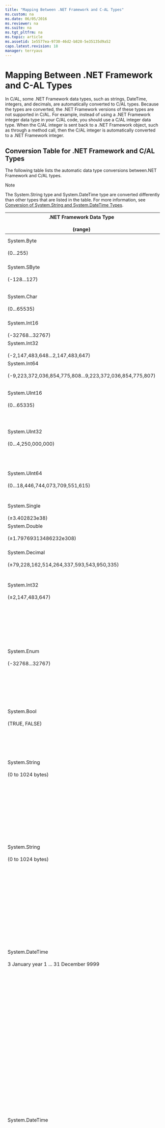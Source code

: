 ```yaml
---
title: "Mapping Between .NET Framework and C-AL Types"
ms.custom: na
ms.date: 06/05/2016
ms.reviewer: na
ms.suite: na
ms.tgt_pltfrm: na
ms.topic: article
ms.assetid: 1e5577ea-9730-46d2-b828-5e35135d9a52
caps.latest.revision: 18
manager: terryaus
---
```

# Mapping Between .NET Framework and C-AL Types
In C\/AL, some .NET Framework data types, such as strings, DateTime, integers, and decimals, are automatically converted to C\/AL types. Because the types are converted, the .NET Framework versions of these types are not supported in C\/AL. For example, instead of using a .NET Framework integer data type in your C\/AL code, you should use a C\/AL integer data type. When the C\/AL integer is sent back to a .NET Framework object, such as through a method call, then the C\/AL integer is automatically converted to a .NET Framework integer.  
  
## Conversion Table for .NET Framework and C\/AL Types  
 The following table lists the automatic data type conversions between.NET Framework and C\/AL types.  
  
> [!NOTE]  
>  The System.String type and System.DateTime type are converted differently than other types that are listed in the table. For more information, see [Conversion of System.String and System.DateTime Types](#ConversionStringDate).  
  
|.NET Framework Data Type<br /><br /> \(range\)|C\/AL Data Type<br /><br /> \(range\)|Comments|  
|--------------------------------------------|-----------------------------------|--------------|  
|System.Byte<br /><br /> \(0...255\)|Byte<br /><br /> \(0...255\)|Single unsigned byte that represents a value from 0...255.|  
|System.SByte<br /><br /> \(\-128...127\)|Integer<br /><br /> \(\-128...127\)|Single signed byte that represents a value from \-128...127.|  
|System.Char<br /><br /> \(0...65535\)|Char<br /><br /> \(0...65535\)|Unicode character that is represented internally as a 16\-bit unsigned integer.|  
|System.Int16<br /><br /> \(\-32768...32767\)|Integer<br /><br /> \(±2,147,483,647\)||  
|System.Int32<br /><br /> \(\-2,147,483,648...2,147,483,647\)|Integer<br /><br /> \(±2,147,483,647\)||  
|System.Int64<br /><br /> \(\-9,223,372,036,854,775,808...9,223,372,036,854,775,807\)|BigInteger<br /><br /> \(±9,223,372,036,854,775,807\)||  
|System.UInt16<br /><br /> \(0...65335\)|Integer<br /><br /> \(±2,147,483,647\)|[!INCLUDE[navnow](includes/navnow_md.md)] does not have a corresponding type, but values can be stored in an integer.|  
|System.UInt32<br /><br /> \(0...4,250,000,000\)|BigInteger<br /><br /> \(±9,223,372,036,854,775,807\)|[!INCLUDE[navnow](includes/navnow_md.md)] does not have a corresponding type, but values can be stored in a big integer.|  
|System.UInt64<br /><br /> \(0...18,446,744,073,709,551,615\)|Decimal<br /><br /> \(0...18,446,744,073,709,551,615\)|[!INCLUDE[navnow](includes/navnow_md.md)] does not have a corresponding type, but values can be stored in a big integer or decimal.|  
|System.Single<br /><br /> \(±3.402823e38\)|Decimal<br /><br /> \(±3.402823e38\)||  
|System.Double<br /><br /> \(±1.79769313486232e308\)|Decimal<br /><br /> \(±1.79769313486232e308\)||  
|System.Decimal<br /><br /> \(±79,228,162,514,264,337,593,543,950,335\)|Decimal<br /><br /> \(\-999,999,999,999,999.99...999,999,999,999,999.99\)|An internal range that is not persisted to a field but is the type’s native value range.|  
|System.Int32<br /><br /> \(±2,147,483,647\)|Option<br /><br /> \(±2,147,483,647\)|Option values can be freely converted to numeric values. The range is the same as an integer.|  
|System.Enum<br /><br /> \(\-32768...32767\)|Integer<br /><br /> \(±2,147,483,647\)|An enumeration is a named constant with an underlying type that is any integer type except Char. If no underlying type is explicitly declared, then Int32 is used.<br /><br /> [!INCLUDE[navnow](includes/navnow_md.md)] has no information about the constant’s name, only the value is known.|  
|System.Bool<br /><br /> \(TRUE, FALSE\)|Boolean<br /><br /> \(TRUE, FALSE\)||  
|System.String<br /><br /> \(0 to 1024 bytes\)|Text<br /><br /> \(0 to 1024 bytes\)<br /><br /> BigText<br /><br /> \(up to 2 gigabytes\)|Denotes a text string with a maximum length of 1024 characters. Text strings are single\-byte only.<br /><br /> For more information, see [Conversion of System.String and System.DateTime Types](#ConversionStringDate).|  
|System.String<br /><br /> \(0 to 1024 bytes\)|Code<br /><br /> \(0 to 1024 bytes.\)|Denotes an alphanumeric string with maximum length of 1024 characters. The value is stored in uppercase.<br /><br /> For more information, see [Conversion of System.String and System.DateTime Types](#ConversionStringDate).|  
|System.DateTime<br /><br /> 3 January year 1 ... 31 December 9999|Date<br /><br /> 1 January year 1753 ... 31 December 9999|The common language runtime only supports DateTime. In [!INCLUDE[navnow](includes/navnow_md.md)], Date must be converted to a DateTime value type when passing as a parameter, such as for `CREATEDATETIME(d, 000000T);`<br /><br /> For more information, see [Conversion of System.String and System.DateTime Types](#ConversionStringDate).|  
|System.DateTime|Time<br /><br /> \(00:00:00...23:59:59.999\)|The common language runtime only supports DateTime. In [!INCLUDE[navnow](includes/navnow_md.md)], Date must be converted to a DateTime value type when passing it as a parameter, such as for `CREATEDATETIME( 0D, t);`<br /><br /> The common language runtime DateTime object that will be used for storing a [!INCLUDE[navnow](includes/navnow_md.md)] Time value must handle daylight saving time and time zone. The time value does not change.<br /><br /> For more information, see [Conversion of System.String and System.DateTime Types](#ConversionStringDate).|  
|System.DateTime|DateTime<br /><br /> \(January 1, 1753, 00:00:00.000 to December 31, 9999, 23:59:59.999\)|The common language runtime DateTime value type represents dates and times with values ranging from 12:00:00 midnight, January 1, 1753 Common Era \(CE\) through 11:59:59 P.M., December 31, 9999 CE.<br /><br /> For more information, see [Conversion of System.String and System.DateTime Types](#ConversionStringDate).|  
|TimeSpan<br /><br /> \(Resolution is 100 nanoseconds\)|Duration<br /><br /> \(Resolution is 1 milliseconds\)|A time interval is the duration of time or elapsed time that is measured as a positive or negative number of days, hours, minutes, seconds, and fractions of a second. Duration is internally represented as a 64\-bit integer.|  
|System.Guid<br /><br /> \(128 bit number\)|GUID<br /><br /> \(128 bit number\)||  
|System.IO.Stream|inStream|Streams require a context specific conversion and specialized stream types such as {Stream,String,Text}{Reader,Writer} classes. BLOB\-related streams typically use MemoryStreams.|  
|System.IO.Stream|Outstream||  
  
##  <a name="ConversionStringDate"></a> Conversion of System.String and System.DateTime Types  
 Unlike the types in the previous table, the System.String and System.DateTime types are not converted automatically to C\/AL data types when the DotNet variable is instantiated. The System.String and System.DateTime types are only converted when assigned to a compatible C\/AL data type. This lets you create an instance of the System.String type or System.DateTime type, and then call the DotNet variable like any other DotNet variable.  
  
> [!NOTE]  
>  You cannot use a DotNet variable for the System.String type or System.DateTime type in comparisons with C\/AL types because in these cases, there is no implicit type conversion.  
  
### Example  
 The following C\/AL code example illustrates how a DotNet variable for the System.String type is converted to a C\/AL text data type.  
  
 In a [!INCLUDE[navnow](includes/navnow_md.md)] object, such as a codeunit, define the following global variables.  
  
|Variable name|DataType|SubType|Comments|  
|-------------------|--------------|-------------|--------------|  
|alVariable|Text|||  
|dotNetVariable|DotNet|System.String|Located in the **mscorlib** assembly.|  
  
 In the C\/AL code, add the following code.  
  
```  
alVariable := ‘sample text’;  
dotNetVariable := ‘sample text’;  
  
// Compares the objects using the Equals method on the DotNet object.  
if not dotNetVariable.Equals(alVariable) then  
  error(‘Object should contain same data’);  
  
// Converts the DotNet object to a C/AL text type by calling the ToString method on the object.   
// This forces an implicit type conversion to the C/AL text type and the standard C/AL comparison can be used.  
if dotNetVariable.ToString() <> alVariable then  
  error(‘Objects should contain same data, compared with ToString()’);  
  
```  
  
## See Also  
 [Extending Microsoft Dynamics NAV Using Microsoft .NET Framework Interoperability](Extending-Microsoft-Dynamics-NAV-Using-Microsoft-.NET-Framework-Interoperability.md)   
 [How to: Call .NET Framework Types From C\-AL Code](../Topic/How%20to:%20Call%20.NET%20Framework%20Types%20From%20C-AL%20Code.md)